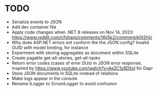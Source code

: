 # TODO

- Serialize events to JSON
- Add dev container file
- Apply code changes when .NET 8 releases on Nov 14, 2023: https://www.reddit.com/r/fsharp/comments/16ji5k2/comment/k0t2hji/
- Why does ASP.NET errors not conform the the JSON config? Invalid GUID with model binding, for instance
- Experiment with storing aggregates as document within SQLite
- Create pagable get-all-stories, get-all-tasks
- Return error codes (cases of error DUs) in JSON error response, inspired by https://www.youtube.com/watch?v=AeZC1z8D5xI for Dapr
- Store JSON documents in SQLite instead of relations
- Make logs appear in the console
- Rename ILogger to ScrumLogger to avoid confusion
